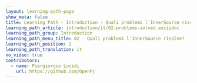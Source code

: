 ```yaml
---
layout: learning-path-page
show_meta: false
title: Learning Path - Introduction - Quali problemi l'InnerSource risolve?
learning_path_article: introduction/it/02-problems-solved.asciidoc
learning_path_group: Introduction
learning_path_menu_title: 02 - Quali problemi l'InnerSource risolve?
learning_path_position: 2
learning_path_translation: it
no_video: true
contributors:
  - name: Piergiorgio Lucidi
    url: https://github.com/OpenPj
---
```

<!--- This file autogenerated from https://github.com/InnerSourceCommons/InnerSourceLearningPath/blob/master/scripts/generate_learning_path_markdown.js -->